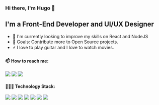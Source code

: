 ### Hi there, I'm Hugo  👋

## I'm a Front-End Developer and UI/UX Designer

- 🌱 I'm currently looking to improve my skills on React and NodeJS
- 🥅 Goals: Contribute more to Open Source projects.
- ⚡ I love to play guitar and I love to watch movies.

#### 📫 How to reach me:
[<img src="https://img.shields.io/badge/LinkedIn-0077B5?style=for-the-badge&logo=linkedin&logoColor=white" />](https://www.linkedin.com/in/hugo-andrade-880862197/)
[<img src="https://img.shields.io/badge/My%20site-2b293b?style=for-the-badge" />](https://hugoandrade.vercel.app/)
[<img src="https://img.shields.io/badge/Gmail-D14836?style=for-the-badge&logo=gmail&logoColor=white" />](mailto:hugoalvesandrade@gmail.com)

#### 👨🏻‍💻 Technology Stack:
<p>
<img src="https://img.shields.io/badge/Figma-F24E1E?style=for-the-badge&logo=figma&logoColor=white"/>
<img src="https://img.shields.io/badge/Adobe%20Photoshop-31A8FF?style=for-the-badge&logo=Adobe%20Photoshop&logoColor=black"/>
<img src="https://img.shields.io/badge/JavaScript-F7DF1E?style=for-the-badge&logo=javascript&logoColor=black"/>
<img src="https://img.shields.io/badge/React-20232A?style=for-the-badge&logo=react&logoColor=61DAFB"/>
<img src="https://img.shields.io/badge/Sass-CC6699?style=for-the-badge&logo=sass&logoColor=white"/>
<img src="https://img.shields.io/badge/TypeScript-007ACC?style=for-the-badge&logo=typescript&logoColor=white"/>
<img src="https://img.shields.io/badge/Node.js-43853D?style=for-the-badge&logo=node.js&logoColor=white" />
</p>

<!--
**HugoAAndrade/HugoAAndrade** is a ✨ _special_ ✨ repository because its `README.md` (this file) appears on your GitHub profile.

Here are some ideas to get you started:

- 🔭 I’m currently working on ...
- 🌱 I’m currently learning ...
- 👯 I’m looking to collaborate on ...
- 🤔 I’m looking for help with ...
- 💬 Ask me about ...
- 📫 How to reach me: ...
- 😄 Pronouns: ...
- ⚡ Fun fact: ...
-->
